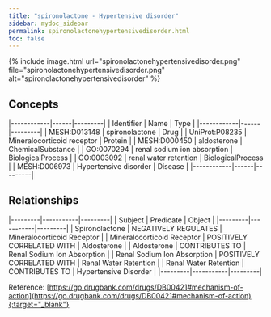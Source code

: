 ```yaml
---
title: "spironolactone - Hypertensive disorder"
sidebar: mydoc_sidebar
permalink: spironolactonehypertensivedisorder.html
toc: false 
---
```


{% include image.html url="spironolactonehypertensivedisorder.png" file="spironolactonehypertensivedisorder.png" alt="spironolactonehypertensivedisorder" %}

## Concepts

|------------|------|---------|
| Identifier | Name | Type    |
|------------|------|---------|
| MESH:D013148 | spironolactone | Drug |
| UniProt:P08235 | Mineralocorticoid receptor | Protein |
| MESH:D000450 | aldosterone | ChemicalSubstance |
| GO:0070294 | renal sodium ion absorption | BiologicalProcess |
| GO:0003092 | renal water retention | BiologicalProcess |
| MESH:D006973 | Hypertensive disorder | Disease |
|------------|------|---------|

## Relationships

|---------|-----------|---------|
| Subject | Predicate | Object  |
|---------|-----------|---------|
| Spironolactone | NEGATIVELY REGULATES | Mineralocorticoid Receptor |
| Mineralocorticoid Receptor | POSITIVELY CORRELATED WITH | Aldosterone |
| Aldosterone | CONTRIBUTES TO | Renal Sodium Ion Absorption |
| Renal Sodium Ion Absorption | POSITIVELY CORRELATED WITH | Renal Water Retention |
| Renal Water Retention | CONTRIBUTES TO | Hypertensive Disorder |
|---------|-----------|---------|

Reference: [https://go.drugbank.com/drugs/DB00421#mechanism-of-action](https://go.drugbank.com/drugs/DB00421#mechanism-of-action){:target="_blank"}